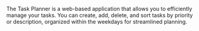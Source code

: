 The Task Planner is a web-based application that allows you to efficiently manage your tasks. 
You can create, add, delete, and sort tasks by priority or description, organized within the weekdays for streamlined planning.
